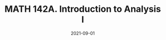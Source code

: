 ---
title: "MATH 142A. Introduction to Analysis I"
collection: teaching
type: "Undergraduate course"
permalink: /teaching/2021-fall-math142a
venue: "University of California San Diego"
date: 2021-09-01
location: "San Diego, California"
---